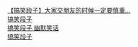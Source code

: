   
[【搞笑段子】大家交朋友的时候一定要慎重...](http://www.dianyue.me/archives/889/vf3bg2xcp4pjw3g0/)  
[搞笑段子](http://www.dianyue.me/archives/633/yx79vatgk5n26wx2/)  
[搞笑段子,幽默笑话](http://www.dianyue.me/archives/642/zg6mir64q4w8vyod/)  
[搞笑段子](http://www.dianyue.me/archives/136/e5pb5ba4q3vwvgno/)